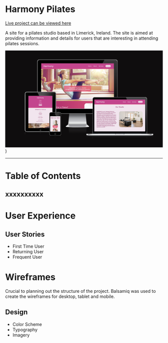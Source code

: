 # Harmony Pilates

[Live project can be viewed here](https://saziosu.github.io/harmony-pilates/)

A site for a pilates studio based in Limerick, Ireland. The site is aimed at providing information and details for users that are interesting in attending pilates sessions.

![](assets/images/readme/responsive.png))

---

# Table of Contents
xxxxxxxxxx
---

# User Experience

## User Stories

* First Time User
* Returning User
* Frequent User

# Wireframes

Crucial to planning out the structure of the project. Balsamiq was used to create the wireframes for desktop, tablet and mobile.


## Design 

* Color Scheme
* Typography
* Imagery